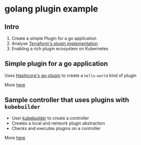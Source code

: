 # golang plugin example

## Intro

1. Create a simple Plugin for a go application
2. Analyse [Terraform's plugin implementation](https://www.terraform.io/docs/plugins/basics.html)
3. Enabling a rich plugin ecosystem on Kubernetes

## Simple plugin for a go application

Uses [Hashicorp's go-plugin](https://github.com/hashicorp/go-plugin.git) to create a `hello-world` kind of plugin

More [here](demo/README.md)

## Sample controller that uses plugins with `kubebuilder`

- User [kubebuilder](https://github.com/kubernetes-sigs/kubebuilder) to create a controller
- Creates a local and network plugin abstraction
- Checks and executes plugins on a controller

More [here](controller/README.md)
